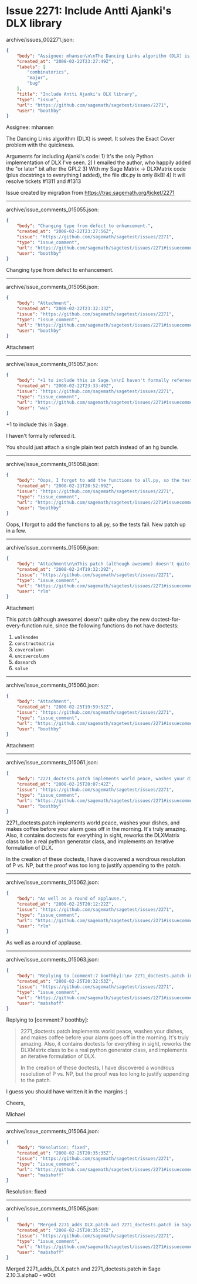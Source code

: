 # Issue 2271: Include Antti Ajanki's DLX library

archive/issues_002271.json:
```json
{
    "body": "Assignee: mhansen\n\nThe Dancing Links algorithm (DLX) is sweet.  It solves the Exact Cover problem with the quickness.\n\nArguments for including Ajanki's code:\n    1) It's the only Python implementation of DLX I've seen.\n    2) I emailed the author, who happily added the \"or later\" bit after the GPL2\n    3) With my Sage Matrix -> DLXMatrix code (plus docstrings to everything I\nadded), the file dlx.py is only 8kB!\n    4) It will resolve tickets #1311 and #1313\n\nIssue created by migration from https://trac.sagemath.org/ticket/2271\n\n",
    "created_at": "2008-02-22T23:27:49Z",
    "labels": [
        "combinatorics",
        "major",
        "bug"
    ],
    "title": "Include Antti Ajanki's DLX library",
    "type": "issue",
    "url": "https://github.com/sagemath/sagetest/issues/2271",
    "user": "boothby"
}
```
Assignee: mhansen

The Dancing Links algorithm (DLX) is sweet.  It solves the Exact Cover problem with the quickness.

Arguments for including Ajanki's code:
    1) It's the only Python implementation of DLX I've seen.
    2) I emailed the author, who happily added the "or later" bit after the GPL2
    3) With my Sage Matrix -> DLXMatrix code (plus docstrings to everything I
added), the file dlx.py is only 8kB!
    4) It will resolve tickets #1311 and #1313

Issue created by migration from https://trac.sagemath.org/ticket/2271





---

archive/issue_comments_015055.json:
```json
{
    "body": "Changing type from defect to enhancement.",
    "created_at": "2008-02-22T23:27:56Z",
    "issue": "https://github.com/sagemath/sagetest/issues/2271",
    "type": "issue_comment",
    "url": "https://github.com/sagemath/sagetest/issues/2271#issuecomment-15055",
    "user": "boothby"
}
```

Changing type from defect to enhancement.



---

archive/issue_comments_015056.json:
```json
{
    "body": "Attachment",
    "created_at": "2008-02-22T23:32:33Z",
    "issue": "https://github.com/sagemath/sagetest/issues/2271",
    "type": "issue_comment",
    "url": "https://github.com/sagemath/sagetest/issues/2271#issuecomment-15056",
    "user": "boothby"
}
```

Attachment



---

archive/issue_comments_015057.json:
```json
{
    "body": "+1 to include this in Sage.\n\nI haven't formally refereed it.\n\nYou should just attach a single plain text patch instead of an hg bundle.",
    "created_at": "2008-02-22T23:33:49Z",
    "issue": "https://github.com/sagemath/sagetest/issues/2271",
    "type": "issue_comment",
    "url": "https://github.com/sagemath/sagetest/issues/2271#issuecomment-15057",
    "user": "was"
}
```

+1 to include this in Sage.

I haven't formally refereed it.

You should just attach a single plain text patch instead of an hg bundle.



---

archive/issue_comments_015058.json:
```json
{
    "body": "Oops, I forgot to add the functions to all.py, so the tests fail.  New patch up in a few.",
    "created_at": "2008-02-23T20:52:09Z",
    "issue": "https://github.com/sagemath/sagetest/issues/2271",
    "type": "issue_comment",
    "url": "https://github.com/sagemath/sagetest/issues/2271#issuecomment-15058",
    "user": "boothby"
}
```

Oops, I forgot to add the functions to all.py, so the tests fail.  New patch up in a few.



---

archive/issue_comments_015059.json:
```json
{
    "body": "Attachment\n\nThis patch (although awesome) doesn't quite obey the new doctest-for-every-function rule, since the following functions do not have doctests:\n\n1. `walknodes`\n2. `constructmatrix`\n3. `covercolumn`\n4. `uncovercolumn`\n5. `dosearch`\n6. `solve`",
    "created_at": "2008-02-24T19:32:29Z",
    "issue": "https://github.com/sagemath/sagetest/issues/2271",
    "type": "issue_comment",
    "url": "https://github.com/sagemath/sagetest/issues/2271#issuecomment-15059",
    "user": "rlm"
}
```

Attachment

This patch (although awesome) doesn't quite obey the new doctest-for-every-function rule, since the following functions do not have doctests:

1. `walknodes`
2. `constructmatrix`
3. `covercolumn`
4. `uncovercolumn`
5. `dosearch`
6. `solve`



---

archive/issue_comments_015060.json:
```json
{
    "body": "Attachment",
    "created_at": "2008-02-25T19:59:52Z",
    "issue": "https://github.com/sagemath/sagetest/issues/2271",
    "type": "issue_comment",
    "url": "https://github.com/sagemath/sagetest/issues/2271#issuecomment-15060",
    "user": "boothby"
}
```

Attachment



---

archive/issue_comments_015061.json:
```json
{
    "body": "2271_doctests.patch implements world peace, washes your dishes, and makes coffee before your alarm goes off in the morning.  It's truly amazing.  Also, it contains doctests for everything in sight, reworks the DLXMatrix class to be a real python generator class, and implements an iterative formulation of DLX.\n\nIn the creation of these doctests, I have discovered a wondrous resolution of P vs. NP, but the proof was too long to justify appending to the patch.",
    "created_at": "2008-02-25T20:07:42Z",
    "issue": "https://github.com/sagemath/sagetest/issues/2271",
    "type": "issue_comment",
    "url": "https://github.com/sagemath/sagetest/issues/2271#issuecomment-15061",
    "user": "boothby"
}
```

2271_doctests.patch implements world peace, washes your dishes, and makes coffee before your alarm goes off in the morning.  It's truly amazing.  Also, it contains doctests for everything in sight, reworks the DLXMatrix class to be a real python generator class, and implements an iterative formulation of DLX.

In the creation of these doctests, I have discovered a wondrous resolution of P vs. NP, but the proof was too long to justify appending to the patch.



---

archive/issue_comments_015062.json:
```json
{
    "body": "As well as a round of applause.",
    "created_at": "2008-02-25T20:12:22Z",
    "issue": "https://github.com/sagemath/sagetest/issues/2271",
    "type": "issue_comment",
    "url": "https://github.com/sagemath/sagetest/issues/2271#issuecomment-15062",
    "user": "rlm"
}
```

As well as a round of applause.



---

archive/issue_comments_015063.json:
```json
{
    "body": "Replying to [comment:7 boothby]:\n> 2271_doctests.patch implements world peace, washes your dishes, and makes coffee before your alarm goes off in the morning.  It's truly amazing.  Also, it contains doctests for everything in sight, reworks the DLXMatrix class to be a real python generator class, and implements an iterative formulation of DLX.\n> \n> In the creation of these doctests, I have discovered a wondrous resolution of P vs. NP, but the proof was too long to justify appending to the patch.\n> \n\nI guess you should have written it in the margins :)\n\nCheers,\n\nMichael",
    "created_at": "2008-02-25T20:32:53Z",
    "issue": "https://github.com/sagemath/sagetest/issues/2271",
    "type": "issue_comment",
    "url": "https://github.com/sagemath/sagetest/issues/2271#issuecomment-15063",
    "user": "mabshoff"
}
```

Replying to [comment:7 boothby]:
> 2271_doctests.patch implements world peace, washes your dishes, and makes coffee before your alarm goes off in the morning.  It's truly amazing.  Also, it contains doctests for everything in sight, reworks the DLXMatrix class to be a real python generator class, and implements an iterative formulation of DLX.
> 
> In the creation of these doctests, I have discovered a wondrous resolution of P vs. NP, but the proof was too long to justify appending to the patch.
> 

I guess you should have written it in the margins :)

Cheers,

Michael



---

archive/issue_comments_015064.json:
```json
{
    "body": "Resolution: fixed",
    "created_at": "2008-02-25T20:35:35Z",
    "issue": "https://github.com/sagemath/sagetest/issues/2271",
    "type": "issue_comment",
    "url": "https://github.com/sagemath/sagetest/issues/2271#issuecomment-15064",
    "user": "mabshoff"
}
```

Resolution: fixed



---

archive/issue_comments_015065.json:
```json
{
    "body": "Merged 2271_adds_DLX.patch and 2271_doctests.patch in Sage 2.10.3.alpha0 - w00t",
    "created_at": "2008-02-25T20:35:35Z",
    "issue": "https://github.com/sagemath/sagetest/issues/2271",
    "type": "issue_comment",
    "url": "https://github.com/sagemath/sagetest/issues/2271#issuecomment-15065",
    "user": "mabshoff"
}
```

Merged 2271_adds_DLX.patch and 2271_doctests.patch in Sage 2.10.3.alpha0 - w00t

